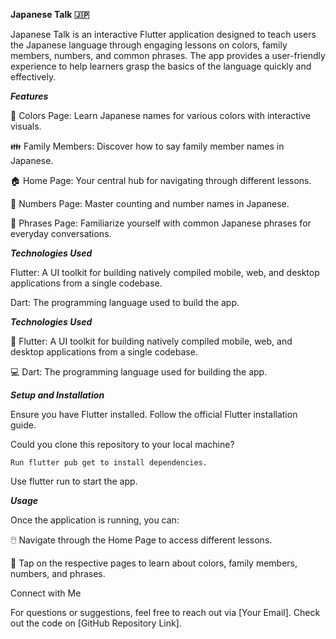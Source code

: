**Japanese Talk 🇯🇵**

Japanese Talk is an interactive Flutter application designed to teach users the Japanese language through engaging lessons on colors, family members, numbers, and common phrases. The app provides a user-friendly experience to help learners grasp the basics of the language quickly and effectively.


***Features***

🎨 Colors Page: Learn Japanese names for various colors with interactive visuals.

👪 Family Members: Discover how to say family member names in Japanese.

🏠 Home Page: Your central hub for navigating through different lessons.

🔢 Numbers Page: Master counting and number names in Japanese.

💬 Phrases Page: Familiarize yourself with common Japanese phrases for everyday conversations.


***Technologies Used***

Flutter: A UI toolkit for building natively compiled mobile, web, and desktop applications from a single codebase.

Dart: The programming language used to build the app.


***Technologies Used***

🦄 Flutter: A UI toolkit for building natively compiled mobile, web, and desktop applications from a single codebase.

💻 Dart: The programming language used for building the app.


***Setup and Installation***


Ensure you have Flutter installed. Follow the official Flutter installation guide.


Could you clone this repository to your local machine?


    Run flutter pub get to install dependencies.

Use flutter run to start the app.


***Usage***

Once the application is running, you can:

🖱️ Navigate through the Home Page to access different lessons.

📖 Tap on the respective pages to learn about colors, family members, numbers, and phrases.


Connect with Me

For questions or suggestions, feel free to reach out via [Your Email]. Check out the code on [GitHub Repository Link].




